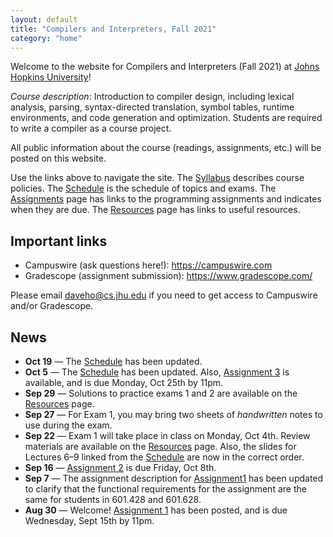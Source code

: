 ```yaml
---
layout: default
title: "Compilers and Interpreters, Fall 2021"
category: "home"
---
```


Welcome to the website for Compilers and Interpreters (Fall 2021) at <a
href="https://www.jhu.edu/">Johns Hopkins University</a>!

*Course description*: Introduction to compiler design, including lexical
analysis, parsing, syntax-directed translation, symbol tables, runtime
environments, and code generation and optimization. Students are required
to write a compiler as a course project.

All public information about the course (readings, assignments, etc.) will
be posted on this website.

Use the links above to navigate the site.  The [Syllabus](syllabus.html)
describes course policies. The [Schedule](schedule.html) is the schedule
of topics and exams.  The [Assignments](assignments.html) page has
links to the programming assignments and indicates when they are due.
The [Resources](resources.html) page has links to useful resources.

## Important links

* Campuswire (ask questions here!): <https://campuswire.com>
* Gradescope (assignment submission): <https://www.gradescope.com/>

Please email <daveho@cs.jhu.edu> if you need to get access to Campuswire
and/or Gradescope.

## News

* **Oct 19** — The [Schedule](schedule.html) has been updated.
* **Oct 5** — The [Schedule](schedule.html) has been updated. Also,
  [Assignment 3](assign/assign03.html) is available, and is due Monday,
  Oct 25th by 11pm.
* **Sep 29** — Solutions to practice exams 1 and 2 are available on the
  [Resources](resources.html) page.
* **Sep 27** — For Exam 1, you may bring two sheets of *handwritten*
  notes to use during the exam.
* **Sep 22** — Exam 1 will take place in class on Monday, Oct
  4th. Review materials are available on the [Resources](resources.html)
  page. Also, the slides for Lectures 6–9 linked from the
  [Schedule](schedule.html) are now in the correct order.
* **Sep 16** — [Assignment 2](assign/assign02.html) is due Friday, Oct 8th.
* **Sep 7** — The assignment description for [Assignment1](assign/assign01.html)
  has been updated to clarify that the functional
  requirements for the assignment are the same for students in 601.428
  and 601.628.
* **Aug 30** — Welcome! [Assignment 1](assign/assign01.html) has been
  posted, and is due Wednesday, Sept 15th by 11pm.
